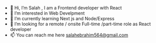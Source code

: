 - 👋 Hi, I’m Salah , I am a Frontend developer with React
- 👀 I’m interested in Web Develpment
- 🌱 I’m currently learning Next js and Node/Express
- 💞️ I’m looking for a remote / onsite Full-time /part-time role as React developer
- 📫 You can reach me here salahebrahim564@gmail.com

<!---
Salah91271997/Salah91271997 is a ✨ special ✨ repository because its `README.md` (this file) appears on your GitHub profile.
You can click the Preview link to take a look at your changes.
--->
